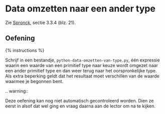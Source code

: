 # Data omzetten naar een ander type
Zie [Spronck](http://www.spronck.net/pythonbook/pythonboek.pdf), sectie 3.3.4 (blz. 21).

## Oefening
{% instructions %}

Schrijf in een bestandje, `python-data-omzetten-van-type.py`, één expressie waarin een waarde van een primitief type naar keuze wordt omgezet naar een ander primitief type en dan weer terug naar het oorspronkelijke type. Als extra beperking geldt dat het resultaat moet verschillen van de waarde waarmee je begonnen bent.

.. warning::

   Deze oefening kan nog niet automatisch gecontroleerd worden. Dien ze eerst in alsof dat wel ging en vraag daarna aan de lector om na te kijken.
